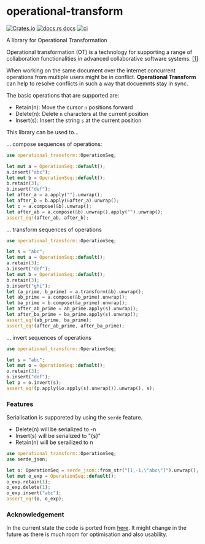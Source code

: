 # operational-transform

[![Crates.io][crates-badge]][crates-url]
[![docs.rs docs][docs-badge]][docs-url]
[![ci][ci-badge]][ci-url]

[crates-badge]: https://img.shields.io/crates/v/operational-transform.svg
[crates-url]: https://crates.io/crates/operational-transform

[docs-badge]: https://img.shields.io/badge/docs-latest-blue.svg
[docs-url]: https://docs.rs/operational-transform

[ci-badge]: https://github.com/spebern/operational-transform-rs/workflows/Rust/badge.svg
[ci-url]: https://github.com/spebern/operational-transform-rs/actions

A library for Operational Transformation

Operational transformation (OT) is a technology for supporting a range of
collaboration functionalities in advanced collaborative software systems.
[[1]](https://en.wikipedia.org/wiki/Operational_transformation)

When working on the same document over the internet concurrent operations
from multiple users might be in conflict. **Operational Transform** can help
to resolve conflicts in such a way that docuemnts stay in sync.

The basic operations that are supported are:
- Retain(n): Move the cursor `n` positions forward
- Delete(n): Delete `n` characters at the current position
- Insert(s): Insert the string `s` at the current position

This library can be  used to...

... compose sequences of operations:
```rust
use operational_transform::OperationSeq;

let mut a = OperationSeq::default();
a.insert("abc");
let mut b = OperationSeq::default();
b.retain(3);
b.insert("def");
let after_a = a.apply("").unwrap();
let after_b = b.apply(&after_a).unwrap();
let c = a.compose(&b).unwrap();
let after_ab = a.compose(&b).unwrap().apply("").unwrap();
assert_eq!(after_ab, after_b);
```

... transform sequences of operations
```rust
use operational_transform::OperationSeq;

let s = "abc";
let mut a = OperationSeq::default();
a.retain(3);
a.insert("def");
let mut b = OperationSeq::default();
b.retain(3);
b.insert("ghi");
let (a_prime, b_prime) = a.transform(&b).unwrap();
let ab_prime = a.compose(&b_prime).unwrap();
let ba_prime = b.compose(&a_prime).unwrap();
let after_ab_prime = ab_prime.apply(s).unwrap();
let after_ba_prime = ba_prime.apply(s).unwrap();
assert_eq!(ab_prime, ba_prime);
assert_eq!(after_ab_prime, after_ba_prime);
```

... invert sequences of operations
```rust
use operational_transform::OperationSeq;

let s = "abc";
let mut o = OperationSeq::default();
o.retain(3);
o.insert("def");
let p = o.invert(s);
assert_eq!(p.apply(&o.apply(s).unwrap()).unwrap(), s);
```

### Features

Serialisation is supporeted by using the `serde` feature.

- Delete(n) will be serialized to -n
- Insert(s) will be serialized to "{s}"
- Retain(n) will be serailized to n

```rust
use operational_transform::OperationSeq;
use serde_json;

let o: OperationSeq = serde_json::from_str("[1,-1,\"abc\"]").unwrap();
let mut o_exp = OperationSeq::default();
o_exp.retain(1);
o_exp.delete(1);
o_exp.insert("abc");
assert_eq!(o, o_exp);
```

### Acknowledgement
In the current state the code is ported from
[here](https://github.com/Operational-Transformation/ot.js/). It might
change in the future as there is much room for optimisation and also
usability.
